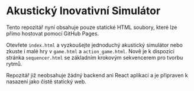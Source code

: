 # Akustický Inovativní Simulátor

Tento repozitář nyní obsahuje pouze statické HTML soubory, které lze přímo hostovat pomocí GitHub Pages.

Otevřete `index.html` a vyzkoušejte jednoduchý akustický simulátor nebo zkuste i malé hry v `game.html` a `action_game.html`. Nově je k dispozici stránka `sequencer.html` se základním krokovým sekvencerem pro tvorbu rytmů.

Repozitář již neobsahuje žádný backend ani React aplikaci a je připraven k nasazení jako čistě statický web.
